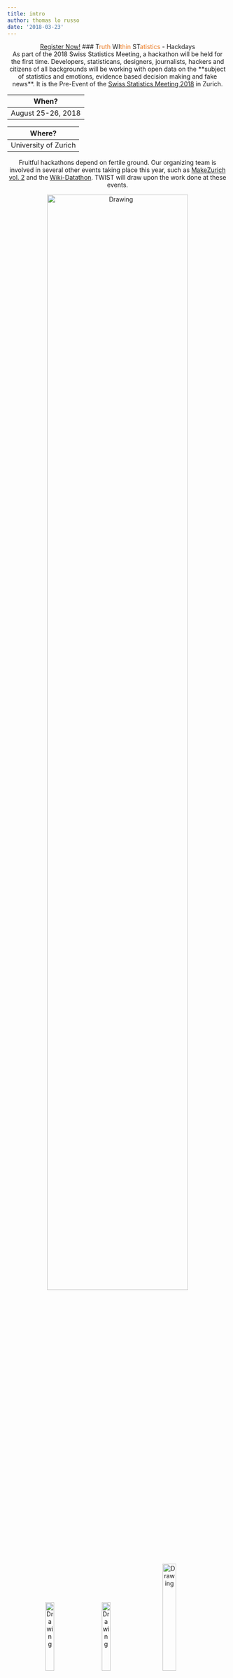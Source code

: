 ```yaml
---
title: intro
author: thomas lo russo
date: '2018-03-23'
---
```

<center>
<a target="_blank" href="https://www.eventbrite.de/e/twist-2018-tickets-44099503803" class="button back alt2">Register Now!</a>
### T<font color="#EB791F">ruth</font> WI<font color="#EB791F">thin</font> ST<font color="#EB791F">atistics</font> - Hackdays<br>
As part of the 2018 Swiss Statistics Meeting, a hackathon will be held for the first time. Developers, statisticans, designers, journalists, hackers and citizens of all backgrounds will be working with open data on the **subject of statistics and  emotions, evidence based decision making and fake news**. It is the Pre-Event of the <a href="
https://www.statistiktage.ch/en/">Swiss Statistics Meeting 2018</a> in Zurich. 

|  When?          |
|--------------------|
|  August 25-26, 2018 |


|  Where?          |
|--------------------|
| University of Zurich|

Fruitful hackathons depend on fertile ground. Our organizing team is involved in several other events taking place this year, such as <a href="https://makezurich.ch/">MakeZurich vol. 2</a> and the <a href="https://www.wikidata.org/wiki/Wikidata:Events/Wikidata_Zurich_Datathon">Wiki-Datathon</a>. TWIST will draw upon the work done at these events. 
</center> 
<center>
<img src="images/banner_sst_homepage.png" alt="Drawing" style="width: 80%;"/><br>
<img src="images/logo_stzh_stat_sw.png" alt="Drawing" style="width: 20%;"/> &nbsp;&nbsp;&nbsp;&nbsp;&nbsp;
<img src="images/logo-uzh.png" alt="Drawing" style="width: 20%;"/> &nbsp;&nbsp;&nbsp;&nbsp;&nbsp;&nbsp;
<img src="images/logo-stat.png" alt="Drawing" style="width: 25%;"/>&nbsp;&nbsp;&nbsp;&nbsp;&nbsp;&nbsp;<br>
<img src="images/logo_rusergroup.png" alt="Drawing" style="width: 8%;"/>&nbsp;&nbsp;&nbsp;&nbsp;&nbsp;&nbsp;&nbsp;&nbsp;&nbsp;&nbsp;&nbsp;&nbsp;&nbsp;&nbsp;&nbsp;&nbsp;&nbsp;
<img src="images/logo-onia.png" alt="Drawing" style="width: 20%;"/> &nbsp;&nbsp;
</center> 

<a class="twitter-timeline" href="https://twitter.com/TWIST2018?ref_src=twsrc%5Etfw">Tweets by TWIST2018</a> <script async src="https://platform.twitter.com/widgets.js" charset="utf-8"></script> 
